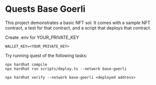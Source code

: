 # Quests Base Goerli

This project demonstrates a basic NFT sol. It comes with a sample NFT contract, a test for that contract, and a script that deploys that contract.

Create .env for YOUR_PRIVATE_KEY
```
WALLET_KEY=<YOUR_PRIVATE_KEY>
```

Try running quest of the following tasks:

```shell
npx hardhat compile
npx hardhat run scripts/deploy.ts --network base-goerli

npx hardhat verify --network base-goerli <deployed address>

```
